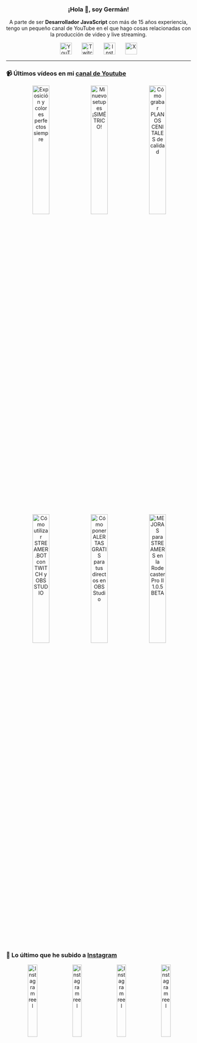 <p align="center" width="300">
  <h3 align="center">¡Hola 👋, soy Germán!</h3>
</p>

<p align="center">A parte de ser <strong>Desarrollador JavaScript</strong> con más de 15 años experiencia, tengo un pequeño canal de YouTube en el que hago cosas relacionadas con la producción de video y live streaming.</p>

<p align="center">
  <a href="https://youtube.com/@germix" target="blank"><img src="https://cdn.simpleicons.org/youtube/FF0000" alt="YouTube" title="YouTube" width="32px" /></a>
  &#8287;&#8287;&#8287;&#8287;&#8287;
  <a href="https://twitch.tv/germix_tv" target="blank"><img src="https://cdn.simpleicons.org/twitch/9146FF" alt="Twitch" title="Twitch" width="32px" /></a>
  &#8287;&#8287;&#8287;&#8287;&#8287;
  <a href="https://instagram.com/germix_tv" target="blank"><img src="https://cdn.simpleicons.org/instagram/E4405F" alt="Instagram" title="Instagram" width="32px" /></a>
  &#8287;&#8287;&#8287;&#8287;&#8287;
  <a href="https://x.com/germix_tv" target="blank"><img src="https://cdn.simpleicons.org/x/000000" alt="X" title="X" width="32px" />
  </a>
</p>

<hr />

<p align="center">
  <h3>📹 Últimos vídeos en mi <a href="https://youtube.com/@germix?sub_confirmation=1" target="blank">canal de Youtube</a></h3>
</p>
<p align="center">&#8287;<a href="https://youtu.be/7VGfZ_7lhag" target="blank"><img width="30%" src="https://img.youtube.com/vi/7VGfZ_7lhag/mqdefault.jpg" alt="Exposición y colores perfectos siempre" title="Exposición y colores perfectos siempre" /></a>  &#8287;<a href="https://youtu.be/ibEAW0cBqQA" target="blank"><img width="30%" src="https://img.youtube.com/vi/ibEAW0cBqQA/mqdefault.jpg" alt="Mi nuevo setup es ¡SIMÉTRICO!" title="Mi nuevo setup es ¡SIMÉTRICO!" /></a>  &#8287;<a href="https://youtu.be/2XDhlqEN3cE" target="blank"><img width="30%" src="https://img.youtube.com/vi/2XDhlqEN3cE/mqdefault.jpg" alt="Cómo grabar PLANOS CENITALES de calidad" title="Cómo grabar PLANOS CENITALES de calidad" /></a><br />  &#8287;<a href="https://youtu.be/2AilFoiYnlc" target="blank"><img width="30%" src="https://img.youtube.com/vi/2AilFoiYnlc/mqdefault.jpg" alt="Cómo utilizar STREAMER.BOT con TWITCH y OBS STUDIO" title="Cómo utilizar STREAMER.BOT con TWITCH y OBS STUDIO" /></a>  &#8287;<a href="https://youtu.be/3EUPLZjGjkY" target="blank"><img width="30%" src="https://img.youtube.com/vi/3EUPLZjGjkY/mqdefault.jpg" alt="Cómo poner ALERTAS GRATIS para tus directos en OBS Studio" title="Cómo poner ALERTAS GRATIS para tus directos en OBS Studio" /></a>  &#8287;<a href="https://youtu.be/3mLzME7gODA" target="blank"><img width="30%" src="https://img.youtube.com/vi/3mLzME7gODA/mqdefault.jpg" alt="MEJORAS para STREAMERS en la Rodecaster Pro II 1.0.5 BETA" title="MEJORAS para STREAMERS en la Rodecaster Pro II 1.0.5 BETA" /></a></p>

<p align="center">
  <h3>📸 Lo último que he subido a <a href="https://instagram.com/germix_tv" target="blank">Instagram</a></h3>
</p>
<p align="center">&#8287;<a href='https://instagram.com/p/DG3-Hz7tG2o' target='_blank'><img width='22.5%' src='https://scontent-vie1-1.cdninstagram.com/v/t51.75761-15/482893206_18273522145250009_594155479339286124_n.jpg?stp=dst-jpg_e15_s640x640_tt6&_nc_cat=101&cb=30a688f7-fa102a98&ig_cache_key=MzU4MjYwNTI0NDI3OTA1NzgzMg%3D%3D.3-ccb1-7-cb30a688f7-fa102a98&ccb=1-7&_nc_sid=58cdad&_nc_ohc=XxUbYEKgRiUQ7kNvwH1IUvB&_nc_oc=Adk2Q5uPMHFdr8ZuGdyTkz6XUm-e9BtS_8d2GJU-IoBjCK2EWWcim1Q3KOkYCByfObs&_nc_ad=z-m&_nc_cid=0&_nc_zt=23&_nc_ht=scontent-vie1-1.cdninstagram.com&_nc_gid=BG6bT5r8Bt-OeUOFjFBiHw&oh=00_AfHoGWCHQ2yxDJtzTzyNqPegyoisCIkIIvFoEMPRp4rNqw&oe=67FBF35C' alt='Instagram reel' /></a>  &#8287;<a href='https://instagram.com/p/DG1W0YStUhY' target='_blank'><img width='22.5%' src='https://scontent-vie1-1.cdninstagram.com/v/t51.75761-15/482676477_18273415525250009_8907864230241733969_n.jpg?stp=dst-jpg_e15_s640x640_tt6&_nc_cat=106&cb=30a688f7-fa102a98&ig_cache_key=MzU4MTg2OTQzNTE2MjgwNjM2MA%3D%3D.3-ccb1-7-cb30a688f7-fa102a98&ccb=1-7&_nc_sid=58cdad&_nc_ohc=CB4yo-Se-uoQ7kNvwGmsxtL&_nc_oc=AdmfxGvqP1V4OsgP5k7bSo49QhphsENXr5OekSO-8xAQbs5T9HL4XpiUh9oFvULRHzk&_nc_ad=z-m&_nc_cid=0&_nc_zt=23&_nc_ht=scontent-vie1-1.cdninstagram.com&_nc_gid=BG6bT5r8Bt-OeUOFjFBiHw&oh=00_AfEcQXNmei7C8uZjBQ4ytttRNe166ML52i6U6LHL6HW1lg&oe=67FBE85B' alt='Instagram reel' /></a>  &#8287;<a href='https://instagram.com/p/DGy8WEmNV-T' target='_blank'><img width='22.5%' src='https://scontent-vie1-1.cdninstagram.com/v/t51.71878-15/482919893_648161761081394_5794028502978729629_n.jpg?stp=dst-jpg_e15_p360x360_tt6&_nc_cat=105&cb=30a688f7-fa102a98&ig_cache_key=MzU4MTE5MDA1MzI2ODExOTQ0Mw%3D%3D.3-ccb1-7-cb30a688f7-fa102a98&ccb=1-7&_nc_sid=58cdad&_nc_ohc=SH6lYFdKq7oQ7kNvwGPF43f&_nc_oc=AdkLeam5iwkL1WOqwOJ3943vxExFrPyf7pMiKvAlj5akwTAzmlYvAwHMgoYzDaq_SmY&_nc_ad=z-m&_nc_cid=0&_nc_zt=23&_nc_ht=scontent-vie1-1.cdninstagram.com&_nc_gid=BG6bT5r8Bt-OeUOFjFBiHw&oh=00_AfHY5t-KUKnRA9PSDBUIM-yt5Xcphbo3vUuR0KysS-Lxnw&oe=67FC057D' alt='Instagram reel' /></a>  &#8287;<a href='https://instagram.com/p/DGq28RTNOfm' target='_blank'><img width='22.5%' src='https://scontent-vie1-1.cdninstagram.com/v/t51.2885-15/482070130_1025043889660031_2266632807348045640_n.jpg?stp=dst-jpg_e15_p360x360_tt6&cb=30a688f7-fa102a98&efg=eyJ2ZW5jb2RlX3RhZyI6IkNMSVBTLmltYWdlX3VybGdlbi42NDB4MTEzNi5zZHIuZjcxODc4Lm5mcmFtZV9jb3Zlcl9mcmFtZSJ9&_nc_ht=scontent-vie1-1.cdninstagram.com&_nc_cat=111&_nc_oc=Q6cZ2QGGaCJGSukr4yeR-pTVp2rc4TKA9FaxMeeTlmMrG7cMP8GZnlD5Nom9wc-uPEjXbPg&_nc_ohc=hUHo_VAbx6QQ7kNvwGWPmvv&_nc_gid=BG6bT5r8Bt-OeUOFjFBiHw&edm=ACHbZRIBAAAA&ccb=7-5&ig_cache_key=MzU3ODkxNDQ5MDE1NTMyOTUxMA%3D%3D.3-ccb7-5-cb30a688f7-fa102a98&oh=00_AfGoixIkJCuuzUjDn00hwHiZGaHSK3wtiHNWv0TarGRwwA&oe=67FC07BF&_nc_sid=c024bc' alt='Instagram reel' /></a></p>
